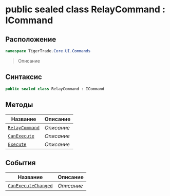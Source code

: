 
# public sealed class RelayCommand : ICommand
## Расположение
```csharp
namespace TigerTrade.Core.UI.Commands
```



> Описание

## Синтаксис
```csharp
public sealed class RelayCommand : ICommand
```


## Методы
| Название | Описание |
| --- | --- |
| [`RelayCommand`](./RelayCommand.cs/Методы/RelayCommand.md) | *Описание* |
| [`CanExecute`](./RelayCommand.cs/Методы/CanExecute.md) | *Описание* |
| [`Execute`](./RelayCommand.cs/Методы/Execute.md) | *Описание* |

## События
| Название | Описание |
| --- | --- |
| [`CanExecuteChanged`](./RelayCommand.cs/События/CanExecuteChanged.md) | *Описание* |



